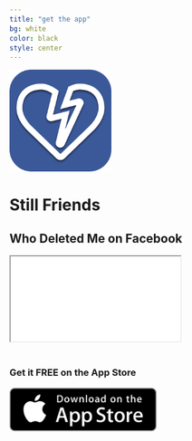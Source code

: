 ```yaml
---
title: "get the app"
bg: white
color: black
style: center
---
```


<img src="/img/Icon-Rounded-512.png" width="180" />

# Still Friends

## Who Deleted Me on Facebook

<div class="icontain"><iframe src="//www.youtube-nocookie.com/embed/UEilpSYl_hQ?showinfo=0&amp;rel=0&amp;controls=0" allowfullscreen></iframe></div>
<br>

### Get it **FREE** on the App Store

<a href="{{ site.appstore_link }}"><img src="img/Download_on_the_App_Store_Badge_US-UK_135x40.svg" width="260"></a>
